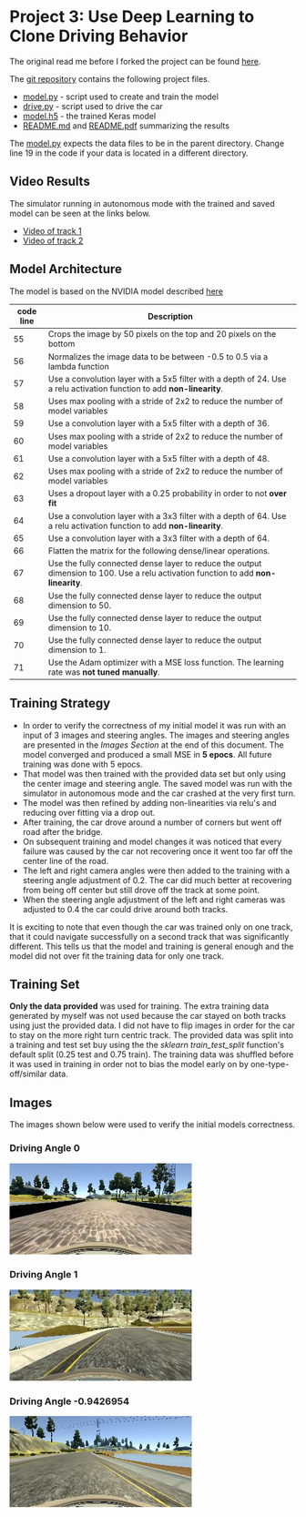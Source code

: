 # Project 3: Use Deep Learning to Clone Driving Behavior

The original read me before I forked the project can be found [here](README_original.md).

The [git repository](https://github.com/carltonwin8/CarND-Behavioral-Cloning-P3)
contains the following project files.

  - [model.py](model.py) - script used to create and train the model
  - [drive.py](drive.py) - script used to drive the car
  - [model.h5](model.h5) - the trained Keras model
  - [README.md](README.md) and [README.pdf](README.pdf) summarizing the results

The [model.py](model.py) expects the data files to be in the parent directory.
Change line 19 in the code if your data is located in a different directory.

## Video Results  

The simulator running in autonomous mode with the trained and saved model can be
seen at the links below.

  - [Video of track 1](https://youtu.be/W7PfYQfNAAo)
  - [Video of track 2](https://youtu.be/bm2GNCcLV7U)


## Model Architecture

The model is based on the NVIDIA model described
[here](http://images.nvidia.com/content/tegra/automotive/images/2016/solutions/pdf/end-to-end-dl-using-px.pdf)

| code line | Description  
| --- | ---
|  55 | Crops the image by 50 pixels on the top and 20 pixels on the bottom
|  56 | Normalizes the image data to be between -0.5 to 0.5 via a lambda function
|  57 | Use a convolution layer with a 5x5 filter with a depth of 24. Use a relu activation function to add **non-linearity**.
|  58 | Uses max pooling with a stride of 2x2 to reduce the number of model variables
|  59 | Use a convolution layer with a 5x5 filter with a depth of 36.
|  60 | Uses max pooling with a stride of 2x2 to reduce the number of model variables
|  61 | Use a convolution layer with a 5x5 filter with a depth of 48.
|  62 | Uses max pooling with a stride of 2x2 to reduce the number of model variables
|  63 | Uses a dropout layer with a 0.25 probability in order to not **over fit**
|  64 | Use a convolution layer with a 3x3 filter with a depth of 64. Use a relu activation function to add **non-linearity**.
|  65 | Use a convolution layer with a 3x3 filter with a depth of 64.
|  66 | Flatten the matrix for the following dense/linear operations.
|  67 | Use the fully connected dense layer to reduce the output dimension to 100. Use a relu activation function to add **non-linearity**.
|  68 | Use the fully connected dense layer to reduce the output dimension to 50.
|  69 | Use the fully connected dense layer to reduce the output dimension to 10.
|  70 | Use the fully connected dense layer to reduce the output dimension to 1.
|  71 | Use the Adam optimizer with a MSE loss function. The learning rate was **not tuned manually**.

## Training Strategy

 - In order to verify the correctness of my initial model it was run with an input of 3 images and steering angles.
   The images and steering angles are presented in the _Images Section_ at the end of this document.
   The model converged and produced a small MSE in **5 epocs**. All future training was done with 5 epocs.
 - That model was then trained with the provided data set but only using the center image and steering angle.
   The saved model was run with the simulator in autonomous mode and the car crashed at the very first turn.
 - The model was then refined by adding non-linearities via relu's and reducing over fitting via a drop out.
 - After training, the car drove around a number of corners but went off road after the bridge.
 - On subsequent training and model changes it was noticed that every failure was caused by the car not recovering
   once it went too far off the center line of the road.
 - The left and right camera angles were then added to the training with a steering angle adjustment of 0.2.
   The car did much better at recovering from being off center but still drove off the track at some point.
 - When the steering angle adjustment of the left and right cameras was adjusted to 0.4 the car could drive
   around both tracks.

It is exciting to note that even though the car was trained only on one track, that it could
navigate successfully on a second track that was significantly different.
This tells us that the model and training is general enough and the model did not over fit the training data for only one track.

## Training Set

**Only the data provided** was used for training.
The extra training data generated by myself was not used because the car stayed on
both tracks using just the provided data.
I did not have to flip images in order for the car to stay on the more right turn centric track.
The provided data was split into a training and test set buy using the the _sklearn_
_train_test_split_ function's default split (0.25 test and 0.75 train).
The training data was shuffled before it was used in training in order not to
bias the model early on by one-type-off/similar data.

## Images

The images shown below were used to verify the initial models correctness.

### Driving Angle 0
![drive angle 0](examples/center_2016_12_01_13_30_48_287.jpg)
### Driving Angle 1
![drive angle 1](examples/center_2016_12_01_13_38_42_894.jpg)
### Driving Angle -0.9426954
![drive angle -1](examples/center_2016_12_01_13_39_28_024.jpg)
